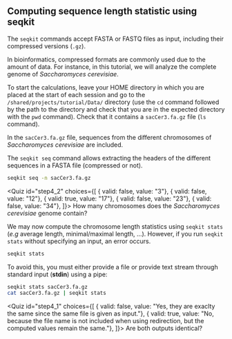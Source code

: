 <script> 
  import Quiz from "$components/Quiz.svelte"; 
  import Execute from "$components/Execute.svelte"; 
</script> 

## Computing sequence length statistic using seqkit

The `seqkit` commands accept FASTA or FASTQ files as input, including their compressed versions (`.gz`). 

In bioinformatics, compressed formats are commonly used due to the amount of data. For instance, in this tutorial, we will analyze the complete genome of *Saccharomyces cerevisiae*.

To start the calculations, leave your HOME directory in which you are placed at the start of each session and go to the `/shared/projects/tutorial/Data/` directory (use the `cd` command followed by the path to the directory and check that you are in the expected directory with the `pwd` command). Check that it contains a `sacCer3.fa.gz` file (`ls` command).

In the `sacCer3.fa.gz` file, sequences from the different chromosomes of *Saccharomyces cerevisiae* are included.

The `seqkit seq` command allows extracting the headers of the different sequences in a FASTA file (compressed or not).

```bash
seqkit seq -n sacCer3.fa.gz
```

<Quiz id="step4_2" choices={[
         { valid: false, value: "3"},
         { valid: false, value: "12"},
         { valid: true, value: "17"},
         { valid: false, value: "23"},
         { valid: false, value: "34"},
]}>
        <span slot="prompt">
        How many chromosomes does the *Saccharomyces cerevisiae* genome contain?
        </span>
</Quiz>

We may now compute the chromosome length statistics using `seqkit stats` (*e.g* average length, minimal/maximal length, ...).
However, if you run `seqkit stats` without specifying an input, an error occurs. 

```bash
seqkit stats
```

To avoid this, you must either provide a file or provide text stream through standard input (**stdin**) using a pipe:

```bash
seqkit stats sacCer3.fa.gz 
cat sacCer3.fa.gz | seqkit stats 
```

<Quiz id="step4_1" choices={[
         { valid: false, value: "Yes, they are exaclty the same since the same file is given as input."},
         { valid: true, value: "No, because the file name is not included when using redirection, but the computed values remain the same."},
]}>
        <span slot="prompt">
        Are both outputs identical?
        </span>
</Quiz>




